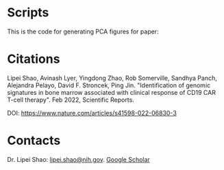 # Scripts
This is the code for generating PCA figures for paper: 

# Citations
Lipei Shao, Avinash Lyer, Yingdong Zhao, Rob Somerville, Sandhya Panch, Alejandra Pelayo, David F. Stroncek, Ping Jin. "Identification of genomic signatures in bone marrow associated with clinical response of CD19 CAR T-cell therapy". Feb 2022, Scientific Reports.

DOI: https://www.nature.com/articles/s41598-022-06830-3

# Contacts
Dr. Lipei Shao: lipei.shao@nih.gov.  [Google Scholar](https://scholar.google.com/citations?user=7p3sqxIAAAAJ)


